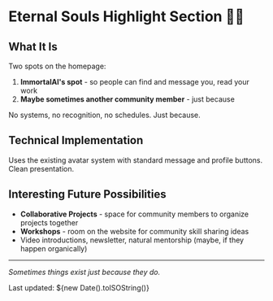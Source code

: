 # Eternal Souls Highlight Section 👥✨

## What It Is

Two spots on the homepage:
1. **ImmortalAl's spot** - so people can find and message you, read your work
2. **Maybe sometimes another community member** - just because

No systems, no recognition, no schedules. Just because.

## Technical Implementation

Uses the existing avatar system with standard message and profile buttons. Clean presentation.

## Interesting Future Possibilities

- **Collaborative Projects** - space for community members to organize projects together
- **Workshops** - room on the website for community skill sharing ideas
- Video introductions, newsletter, natural mentorship (maybe, if they happen organically)

---

*Sometimes things exist just because they do.*

Last updated: ${new Date().toISOString()}